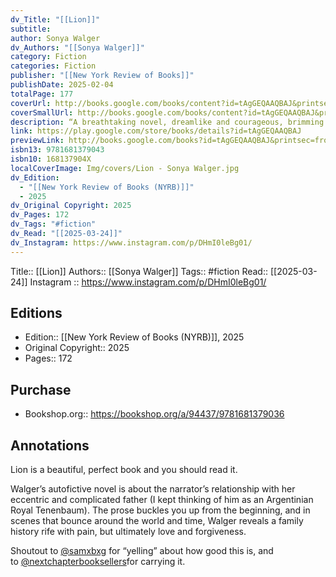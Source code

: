 ```yaml
---
dv_Title: "[[Lion]]"
subtitle:
author: Sonya Walger
dv_Authors: "[[Sonya Walger]]"
category: Fiction
categories: Fiction
publisher: "[[New York Review of Books]]"
publishDate: 2025-02-04
totalPage: 177
coverUrl: http://books.google.com/books/content?id=tAgGEQAAQBAJ&printsec=frontcover&img=1&zoom=1&edge=curl&source=gbs_api
coverSmallUrl: http://books.google.com/books/content?id=tAgGEQAAQBAJ&printsec=frontcover&img=1&zoom=5&edge=curl&source=gbs_api
description: “A breathtaking novel, dreamlike and courageous, brimming with glamour and disastrous scarcities.” —Susie Boyt Lion is the story of a father and a daughter. The father is the unlikeliest of fathers. He is a charismatic bon vivant, a polo player, race-car driver, cocaine addict, ex-con, pilot, and skydiver. He is like a minor god who comes down to earth in a grand manner, falling in all the ways there are to fall. Lion moves back and forth between present-day Los Angeles, where the daughter lives and works as an actress, and the past of her peripatetic childhood in England, Argentina, and Peru. "It is hard to compete with adrenalin when you are a child," she writes, now a mother herself to young children whose settled upbringing prompts her to consider her unconventional youth and the source of its chaos. Sonya Walger's stunning autobiographical debut is an emotionally acute palimpsest of a novel, full of drama and incident, love and tragedy. The legend of the father's life and her distinctive and imaginatively charged telling of it make for an engrossing and unforgettable family saga.
link: https://play.google.com/store/books/details?id=tAgGEQAAQBAJ
previewLink: http://books.google.com/books?id=tAgGEQAAQBAJ&printsec=frontcover&dq=Walger&hl=&as_pt=BOOKS&cd=7&source=gbs_api
isbn13: 9781681379043
isbn10: 168137904X
localCoverImage: Img/covers/Lion - Sonya Walger.jpg
dv_Edition:
  - "[[New York Review of Books (NYRB)]]"
  - 2025
dv_Original Copyright: 2025
dv_Pages: 172
dv_Tags: "#fiction"
dv_Read: "[[2025-03-24]]"
dv_Instagram: https://www.instagram.com/p/DHmI0leBg01/
---
```

Title:: [[Lion]]
Authors:: [[Sonya Walger]]
Tags:: #fiction 
Read:: [[2025-03-24]]
Instagram :: https://www.instagram.com/p/DHmI0leBg01/
## Editions
- Edition:: [[New York Review of Books (NYRB)]], 2025
- Original Copyright:: 2025
- Pages:: 172

## Purchase
* Bookshop.org:: https://bookshop.org/a/94437/9781681379036
## Annotations

Lion is a beautiful, perfect book and you should read it.   
  
Walger’s autofictive novel is about the narrator’s relationship with her eccentric and complicated father (I kept thinking of him as an Argentinian Royal Tenenbaum). The prose buckles you up from the beginning, and in scenes that bounce around the world and time, Walger reveals a family history rife with pain, but ultimately love and forgiveness.   
  
Shoutout to [@samxbxg](https://www.instagram.com/samxbxg/) for “yelling” about how good this is, and to [@nextchapterbooksellers](https://www.instagram.com/nextchapterbooksellers/)for carrying it.